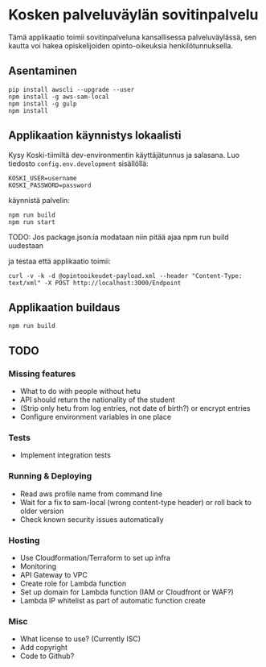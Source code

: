 # Kosken palveluväylän sovitinpalvelu

Tämä applikaatio toimii sovitinpalveluna kansallisessa palveluväylässä,
sen kautta voi hakea opiskelijoiden opinto-oikeuksia henkilötunnuksella.

## Asentaminen

```
pip install awscli --upgrade --user
npm install -g aws-sam-local
npm install -g gulp
npm install
```

## Applikaation käynnistys lokaalisti

Kysy Koski-tiimiltä dev-environmentin käyttäjätunnus ja salasana.
Luo tiedosto ```config.env.development``` sisällöllä:
```
KOSKI_USER=username
KOSKI_PASSWORD=password
```

käynnistä palvelin:

```
npm run build
npm run start
``` 

TODO: Jos package.json:ia modataan niin pitää ajaa npm run build uudestaan

ja testaa että applikaatio toimii:
```
curl -v -k -d @opintooikeudet-payload.xml --header "Content-Type: text/xml" -X POST http://localhost:3000/Endpoint
```

## Applikaation buildaus

```
npm run build
```

## TODO

### Missing features

   * What to do with people without hetu
   * API should return the nationality of the student
   * (Strip only hetu from log entries, not date of birth?) or encrypt entries
   * Configure environment variables in one place

### Tests

   * Implement integration tests

### Running & Deploying

   * Read aws profile name from command line
   * Wait for a fix to sam-local (wrong content-type header) or roll back to older version
   * Check known security issues automatically
   
### Hosting

   * Use Cloudformation/Terraform to set up infra
   * Monitoring
   * API Gateway to VPC
   * Create role for Lambda function
   * Set up domain for Lambda function (IAM or Cloudfront or WAF?)
   * Lambda IP whitelist as part of automatic function create

### Misc

   * What license to use? (Currently ISC)
   * Add copyright
   * Code to Github?
